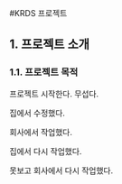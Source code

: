#KRDS 프로젝트

## 1. 프로젝트 소개

### 1.1. 프로젝트 목적

프로젝트 시작한다. 무섭다.

집에서 수정했다.

회사에서 작업했다.

집에서 다시 작업했다.

못보고 회사에서 다시 작업했다.